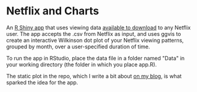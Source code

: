 # Netflix and Charts

An [R Shiny app](https://simranvatsa.shinyapps.io/netflix-and-charts/) that uses viewing data [available to download](https://www.netflix.com/ViewingActivity) to any Netflix user. The app accepts the .csv from Netflix as input, and uses ggvis to create an interactive Wilkinson dot plot of your Netflix viewing patterns, grouped by month, over a user-specified duration of time.

To run the app in RStudio, place the data file in a folder named "Data" in your working directory (the folder in which you place app.R).

The static plot in the repo, which I write a bit about [on my blog](https://simranvatsa.github.io/post/netflix-history-shiny/), is what sparked the idea for the app.
